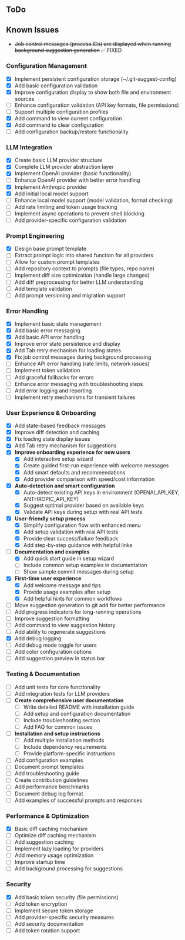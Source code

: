 ## ToDo

## Known Issues

- ~~Job control messages (process IDs) are displayed when running background suggestion generation~~ ✅ FIXED

### Configuration Management

- [x] Implement persistent configuration storage (~/.git-suggest-config)
- [x] Add basic configuration validation
- [x] Improve configuration display to show both file and environment sources
- [ ] Enhance configuration validation (API key formats, file permissions)
- [ ] Support multiple configuration profiles
- [x] Add command to view current configuration
- [x] Add command to clear configuration
- [ ] Add configuration backup/restore functionality

### LLM Integration

- [x] Create basic LLM provider structure
- [x] Complete LLM provider abstraction layer
- [x] Implement OpenAI provider (basic functionality)
- [ ] Enhance OpenAI provider with better error handling
- [x] Implement Anthropic provider
- [x] Add initial local model support
- [ ] Enhance local model support (model validation, format checking)
- [ ] Add rate limiting and token usage tracking
- [ ] Implement async operations to prevent shell blocking
- [ ] Add provider-specific configuration validation

### Prompt Engineering

- [x] Design base prompt template
- [ ] Extract prompt logic into shared function for all providers
- [ ] Allow for custom prompt templates
- [ ] Add repository context to prompts (file types, repo name)
- [ ] Implement diff size optimization (handle large changes)
- [ ] Add diff preprocessing for better LLM understanding
- [ ] Add template validation
- [ ] Add prompt versioning and migration support

### Error Handling

- [x] Implement basic state management
- [x] Add basic error messaging
- [x] Add basic API error handling
- [x] Improve error state persistence and display
- [x] Add Tab retry mechanism for loading states
- [x] Fix job control messages during background processing
- [ ] Enhance API error handling (rate limits, network issues)
- [ ] Implement token validation
- [ ] Add graceful fallbacks for errors
- [ ] Enhance error messaging with troubleshooting steps
- [ ] Add error logging and reporting
- [ ] Implement retry mechanisms for transient failures

### User Experience & Onboarding

- [x] Add state-based feedback messages
- [x] Improve diff detection and caching
- [x] Fix loading state display issues
- [x] Add Tab retry mechanism for suggestions
- [x] **Improve onboarding experience for new users**
  - [x] Add interactive setup wizard
  - [x] Create guided first-run experience with welcome messages
  - [x] Add smart defaults and recommendations
  - [x] Add provider comparison with speed/cost information
- [x] **Auto-detection and smart configuration**
  - [x] Auto-detect existing API keys in environment (OPENAI_API_KEY, ANTHROPIC_API_KEY)
  - [x] Suggest optimal provider based on available keys
  - [x] Validate API keys during setup with real API tests
- [x] **User-friendly setup process**
  - [x] Simplify configuration flow with enhanced menu
  - [x] Add setup validation with real API tests
  - [x] Provide clear success/failure feedback
  - [x] Add step-by-step guidance with helpful links
- [ ] **Documentation and examples**
  - [x] Add quick start guide in setup wizard
  - [ ] Include common setup examples in documentation
  - [ ] Show sample commit messages during setup
- [x] **First-time user experience**
  - [x] Add welcome message and tips
  - [x] Provide usage examples after setup
  - [x] Add helpful hints for common workflows
- [ ] Move suggestion generation to git add for better performance
- [ ] Add progress indicators for long-running operations
- [ ] Improve suggestion formatting
- [ ] Add command to view suggestion history
- [ ] Add ability to regenerate suggestions
- [x] Add debug logging
- [ ] Add debug mode toggle for users
- [ ] Add color configuration options
- [ ] Add suggestion preview in status bar

### Testing & Documentation

- [ ] Add unit tests for core functionality
- [ ] Add integration tests for LLM providers
- [ ] **Create comprehensive user documentation**
  - [ ] Write detailed README with installation guide
  - [ ] Add setup and configuration documentation
  - [ ] Include troubleshooting section
  - [ ] Add FAQ for common issues
- [ ] **Installation and setup instructions**
  - [ ] Add multiple installation methods
  - [ ] Include dependency requirements
  - [ ] Provide platform-specific instructions
- [ ] Add configuration examples
- [ ] Document prompt templates
- [ ] Add troubleshooting guide
- [ ] Create contribution guidelines
- [ ] Add performance benchmarks
- [ ] Document debug log format
- [ ] Add examples of successful prompts and responses

### Performance & Optimization

- [x] Basic diff caching mechanism
- [ ] Optimize diff caching mechanism
- [ ] Add suggestion caching
- [ ] Implement lazy loading for providers
- [ ] Add memory usage optimization
- [ ] Improve startup time
- [ ] Add background processing for suggestions

### Security

- [x] Add basic token security (file permissions)
- [ ] Add token encryption
- [ ] Implement secure token storage
- [ ] Add provider-specific security measures
- [ ] Add security documentation
- [ ] Add token rotation support
